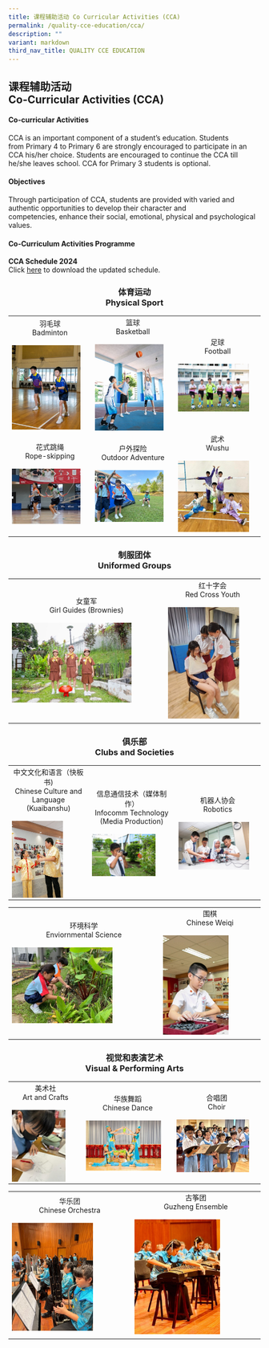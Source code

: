 ```yaml
---
title: 课程辅助活动 Co Curricular Activities (CCA)
permalink: /quality-cce-education/cca/
description: ""
variant: markdown
third_nav_title: QUALITY CCE EDUCATION
---
```

## 课程辅助活动 <br>Co-Curricular Activities (CCA)

#### Co-curricular Activities


CCA is an important component of a&nbsp;student’s education. Students from&nbsp;Primary 4 to Primary 6&nbsp;are strongly encouraged to participate in an CCA his/her choice.&nbsp;Students&nbsp;are encouraged to continue the CCA till he/she leaves school. CCA for Primary 3&nbsp;students is optional.

#### Objectives


Through participation of CCA, students are provided with varied and authentic opportunities to develop their character and competencies,&nbsp;enhance their social, emotional, physical and psychological values.

#### Co-Curriculum Activities Programme

 **CCA Schedule 2024** <br>
Click [here](https://for.edu.sg/hips-cca-schedule) to download the updated schedule.



### <center> 体育运动 <br> Physical Sport </center>

|  |||
| -------- | -------- | -------- |
| <center>  羽毛球 <br>Badminton</center> <br> <img style="width: 90%;" src="/images/CCA/Badminton.jpg" align="center">  |<center>篮球<br> Basketball </center> <br> <img style="width: 90%;" src="/images/CCA/Basketball.jpg" align="center"> |<center> 足球<br>Football</center> <br><img style="width: 90%;" src="/images/CCA/Football.jpg" align="center">|
|<center>花式跳绳<br>Rope-skipping </center><br> <img style="width: 90%;" src="/images/CCA/Rope_Skipping.jpg" align="center"> |<center>户外探险<br>Outdoor Adventure </center><br> <img style="width: 90%;" src="/images/CCA/Outdoor_Adventure.jpg" align="center"> |<center>武术<br>Wushu</center><br> <img style="width: 90%;" src="/images/CCA/Wushu.jpg" align="center">|
|  |  |  |


### <center>制服团体 <br>Uniformed Groups</center>

|  |  | 
| -------- | -------- | 
|<center>女童军 <br> Girl Guides (Brownies)</center><br><img style="width: 80%;" src="/images/CCA/Brownies.jpg" align="center">| <center>红十字会<br>Red Cross Youth</center><br><img style="width: 80%;" src="/images/CCA/Red_Cross_Youth.jpg" align="center"> | 
|||


### <center>俱乐部 <br> Clubs and Societies</center>

|  |  |  |
| -------- | -------- | -------- |
|<center>中文文化和语言（快板书) <br>Chinese Culture and Language (Kuaibanshu) </center><br><img style="width: 70%;" src="/images/CCA/Kuaiban.jpg" align="center">  |<center> 信息通信技术（媒体制作） <br>Infocomm Technology (Media Production)</center><br><img style="width: 80%;" src="/images/CCA/Infocomm.jpg" align="center">|<center>机器人协会 <br> Robotics </center><br><img style="width: 90%;" src="/images/CCA/Robotics.jpg" align="center"> |

| |  | 
| -------- | -------- | 
| <center> 环境科学 <br>Enviornmental Science</center> <br> <img style="width: 70%;" src="/images/CCA/Enviromental_Science.jpg" align="center">| <center> 围棋 <br>Chinese Weiqi</center><br> <img style="width: 70%;" src="/images/CCA/Weiqi.jpg" align="center">| 
|||

### <center>视觉和表演艺术 <br>Visual &amp; Performing Arts</center>

|  |  |  |
| -------- | -------- | -------- |
| <center> 美术社<br>Art and Crafts </center><br><img style="width: 80%;" src="/images/CCA/Art_and_Craft.jpg" align="center">| <center> 华族舞蹈<br>Chinese Dance </center><br><img style="width: 90%;" src="/images/CCA/Chinese_Dance.jpg" align="center"> | <center> 合唱团<br>Choir </center><br> <img style="width: 90%;" src="/images/CCA/Choir.jpg" align="center">|

| |  | 
| -------- | -------- | 
| <center>华乐团<br>Chinese Orchestra</center><br> <img style="width:70%;" src="/images/CCA/Chinese_Orch.jpg" align="center">  | <center>古筝团<br>Guzheng Ensemble</center><br> <img style="width:70%;" src="/images/CCA/Guzheng_Ensemble.jpg" align="center"> | 
|||